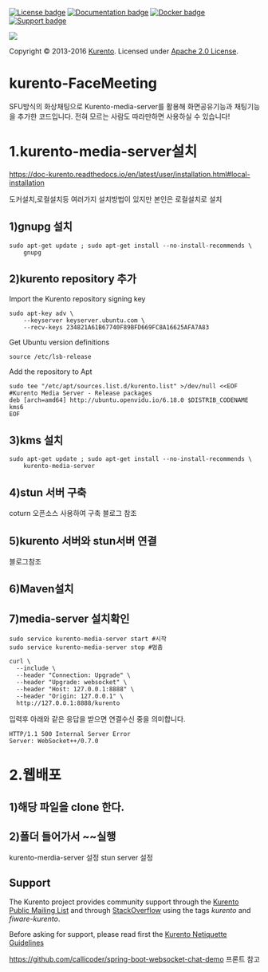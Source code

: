 [![License badge](https://img.shields.io/badge/license-Apache2-orange.svg)](http://www.apache.org/licenses/LICENSE-2.0)
[![Documentation badge](https://readthedocs.org/projects/fiware-orion/badge/?version=latest)](http://doc-kurento.readthedocs.org/en/latest/)
[![Docker badge](https://img.shields.io/docker/pulls/fiware/orion.svg)](https://hub.docker.com/r/fiware/stream-oriented-kurento/)
[![Support badge]( https://img.shields.io/badge/support-sof-yellowgreen.svg)](http://stackoverflow.com/questions/tagged/kurento)

[![][KurentoImage]][Kurento]

Copyright © 2013-2016 [Kurento]. Licensed under [Apache 2.0 License].

kurento-FaceMeeting
==================

SFU방식의 화상채팅으로 Kurento-media-server를 활용해 화면공유기능과 채팅기능을 추가한 코드입니다.
전혀 모르는 사람도 따라만하면 사용하실 수 있습니다!

# 1.kurento-media-server설치

https://doc-kurento.readthedocs.io/en/latest/user/installation.html#local-installation

도커설치,로컬설치등 여러가지 설치방법이 있지만 본인은 로컬설치로 설치

## 1)gnupg 설치
```
sudo apt-get update ; sudo apt-get install --no-install-recommends \
    gnupg
```
## 2)kurento repository 추가

Import the Kurento repository signing key
```
sudo apt-key adv \
    --keyserver keyserver.ubuntu.com \
    --recv-keys 234821A61B67740F89BFD669FC8A16625AFA7A83
```
Get Ubuntu version definitions

```
source /etc/lsb-release
```

Add the repository to Apt
```
sudo tee "/etc/apt/sources.list.d/kurento.list" >/dev/null <<EOF
#Kurento Media Server - Release packages
deb [arch=amd64] http://ubuntu.openvidu.io/6.18.0 $DISTRIB_CODENAME kms6
EOF
```
## 3)kms 설치
```
sudo apt-get update ; sudo apt-get install --no-install-recommends \
    kurento-media-server
```
## 4)stun 서버 구축

coturn 오픈소스 사용하여 구축
블로그 참조

## 5)kurento 서버와 stun서버 연결

블로그참조

## 6)Maven설치

## 7)media-server 설치확인
```
sudo service kurento-media-server start #시작
sudo service kurento-media-server stop #멈춤
```

```
curl \
  --include \
  --header "Connection: Upgrade" \
  --header "Upgrade: websocket" \
  --header "Host: 127.0.0.1:8888" \
  --header "Origin: 127.0.0.1" \
  http://127.0.0.1:8888/kurento
```  
  입력후 아래와 같은 응답을 받으면 연결수신 중을 의미합니다.
```
HTTP/1.1 500 Internal Server Error
Server: WebSocket++/0.7.0
```
# 2.웹배포
## 1)해당 파일을 clone 한다.

## 2)폴더 들어가서 ~~실행



kurento-merdia-server 설정
stun server 설정

Support
-------

The Kurento project provides community support through the  [Kurento Public
Mailing List] and through [StackOverflow] using the tags *kurento* and
*fiware-kurento*.

Before asking for support, please read first the [Kurento Netiquette Guidelines]

[documentation]: http://www.kurento.org/documentation
[FIWARE]: http://www.fiware.org
[GitHub Kurento bugtracker]: https://github.com/Kurento/bugtracker/issues
[GitHub Kurento Group]: https://github.com/kurento
[kurentoms]: http://twitter.com/kurentoms
[Kurento]: http://kurento.org
[Kurento Blog]: http://www.kurento.org/blog
[Kurento FIWARE Catalog Entry]: http://catalogue.fiware.org/enablers/stream-oriented-kurento
[Kurento Netiquette Guidelines]: http://www.kurento.org/blog/kurento-netiquette-guidelines
[Kurento Public Mailing list]: https://groups.google.com/forum/#!forum/kurento
[KurentoImage]: https://secure.gravatar.com/avatar/21a2a12c56b2a91c8918d5779f1778bf?s=120
[Apache 2.0 License]: http://www.apache.org/licenses/LICENSE-2.0
[NUBOMEDIA]: http://www.nubomedia.eu
[StackOverflow]: http://stackoverflow.com/search?q=kurento
[Read-the-docs]: http://read-the-docs.readthedocs.org/
[readthedocs.org]: http://kurento.readthedocs.org/
[Open API specification]: http://kurento.github.io/doc-kurento/
[apiary.io]: http://docs.streamoriented.apiary.io/
[instructions]: http://www.kurento.org/docs/current/tutorials/java/tutorial-groupcall.html

https://github.com/callicoder/spring-boot-websocket-chat-demo 프론트 참고
